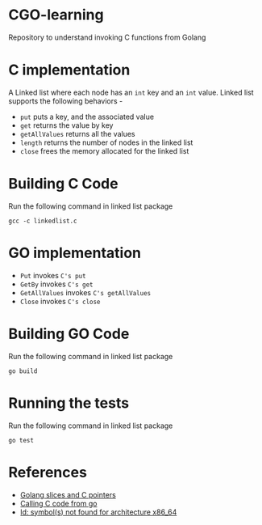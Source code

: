 # CGO-learning
Repository to understand invoking C functions from Golang

# C implementation
A Linked list where each node has an `int` key and an `int` value. Linked list supports the following behaviors -
- `put` puts a key, and the associated value 
- `get` returns the value by key 
- `getAllValues` returns all the values
- `length` returns the number of nodes in the linked list
- `close`  frees the memory allocated for the linked list

# Building C Code
Run the following command in linked list package

`gcc -c linkedlist.c`

# GO implementation
- `Put` invokes `C's put`
- `GetBy` invokes `C's get`
- `GetAllValues` invokes `C's getAllValues`
- `Close` invokes `C's close`

# Building GO Code
Run the following command in linked list package

`go build`

# Running the tests
Run the following command in linked list package

`go test`

# References
- [Golang slices and C pointers](https://stackoverflow.com/questions/64852226/how-to-iterate-through-a-c-array)
- [Calling C code from go](https://karthikkaranth.me/blog/calling-c-code-from-go/)
- [ld: symbol(s) not found for architecture x86_64](https://github.com/golang/go/issues/31409)
